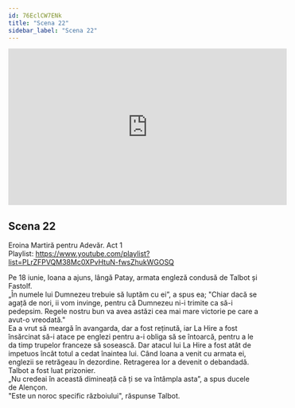 ```yaml
---
id: 76EclCW7ENk
title: "Scena 22"
sidebar_label: "Scena 22"
---
```


<div class="video-float-container">
  <iframe
    width="560"
    height="315"
    src="https://www.youtube.com/embed/76EclCW7ENk"
    title="YouTube video player"
    frameborder="0"
    allow="accelerometer; autoplay; clipboard-write; encrypted-media; gyroscope; picture-in-picture; web-share"
    referrerpolicy="strict-origin-when-cross-origin"
    allowfullscreen
  ></iframe>
</div>

## Scena 22

Eroina Martiră pentru Adevăr. Act 1   
Playlist: https://www.youtube.com/playlist?list=PLrZFPVQM38Mc0XPvHtuN-fwsZhukWGOSQ 

Pe 18 iunie, Ioana a ajuns, lângă Patay, armata engleză condusă de Talbot și Fastolf.  
„În numele lui Dumnezeu trebuie să luptăm cu ei”, a spus ea; "Chiar dacă se agață de nori, ii vom invinge, pentru că Dumnezeu ni-i trimite ca să-i pedepsim. Regele nostru bun va avea astăzi cea mai mare victorie pe care a avut-o vreodată."  
Ea a vrut să meargă în avangarda, dar a fost reținută, iar La Hire a fost însărcinat să-i atace pe englezi pentru a-i obliga să se întoarcă, pentru a le da timp trupelor franceze să sosească. Dar atacul lui La Hire a fost atât de impetuos încât totul a cedat înaintea lui. Când Ioana a venit cu armata ei, englezii se retrăgeau în dezordine. Retragerea lor a devenit o debandadă.  
Talbot a fost luat prizonier.  
„Nu credeai în această dimineață că ți se va întâmpla asta”, a spus ducele de Alençon.  
"Este un noroc specific războiului", răspunse Talbot.
